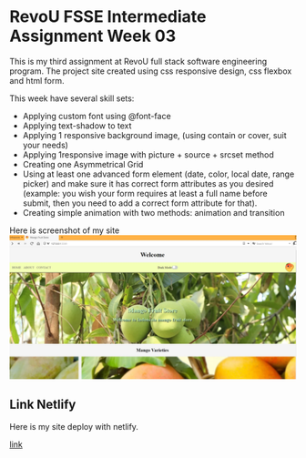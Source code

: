 # RevoU FSSE Intermediate Assignment Week 03

This is my third assignment at RevoU full stack software engineering program. The project site created using css responsive design, css flexbox and html form.


This week have several skill sets:

- Applying custom font using @font-face
- Applying text-shadow to text
- Applying 1 responsive background image, (using contain or cover, suit your
needs)
- Applying 1responsive image with picture + source + srcset method
- Creating one Asymmetrical Grid
- Using at least one advanced form element (date, color, local date, range
picker) and make sure it has correct form attributes as you desired (example: you
wish your form requires at least a full name before submit, then you need to add a
correct form attribute for that).
- Creating simple animation with two methods: animation and transition

Here is screenshot of my site
![Site](https://raw.githubusercontent.com/mfaisalkemal/revou-barcelona/main/image/ss-week3-fsse_2.webp)

## Link Netlify

Here is my site deploy with netlify.
<p></p>

[link](https://week-3-mfaisalkemal.netlify.app/)